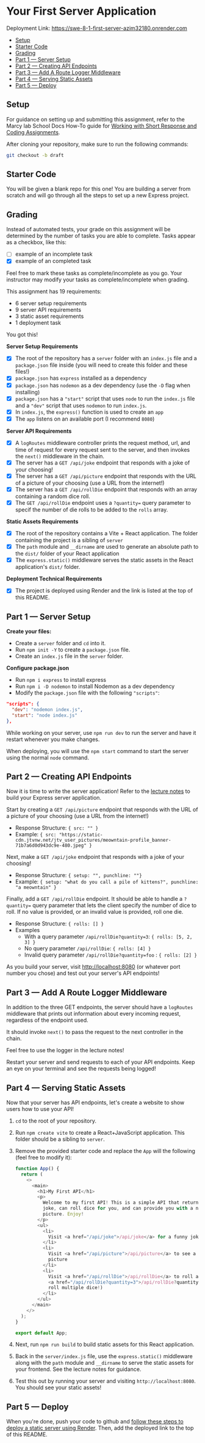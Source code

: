 # Your First Server Application

Deployment Link: https://swe-8-1-first-server-azim32180.onrender.com

- [Setup](#setup)
- [Starter Code](#starter-code)
- [Grading](#grading)
- [Part 1 — Server Setup](#part-1--server-setup)
- [Part 2 — Creating API Endpoints](#part-2--creating-api-endpoints)
- [Part 3 — Add A Route Logger Middleware](#part-3--add-a-route-logger-middleware)
- [Part 4 — Serving Static Assets](#part-4--serving-static-assets)
- [Part 5 — Deploy](#part-5--deploy)

## Setup

For guidance on setting up and submitting this assignment, refer to the Marcy lab School Docs How-To guide for [Working with Short Response and Coding Assignments](https://marcylabschool.gitbook.io/marcy-lab-school-docs/fullstack-curriculum/how-tos/working-with-assignments#how-to-work-on-assignments).

After cloning your repository, make sure to run the following commands:

```sh
git checkout -b draft
```

## Starter Code

You will be given a blank repo for this one! You are building a server from scratch and will go through all the steps to set up a new Express project.

## Grading

Instead of automated tests, your grade on this assignment will be determined by the number of tasks you are able to complete. Tasks appear as a checkbox, like this:

- [ ] example of an incomplete task
- [x] example of an completed task

Feel free to mark these tasks as complete/incomplete as you go. Your instructor may modify your tasks as complete/incomplete when grading.

This assignment has 19 requirements:

- 6 server setup requirements
- 9 server API requirements
- 3 static asset requirements
- 1 deployment task

You got this!

**Server Setup Requirements**

- [x] The root of the repository has a `server` folder with an `index.js` file and a `package.json` file inside (you will need to create this folder and these files!)
- [x] `package.json` has `express` installed as a dependency
- [x] `package.json` has `nodemon` as a dev dependency (use the `-D` flag when installing)
- [x] `package.json` has a `"start"` script that uses `node` to run the `index.js` file and a `"dev"` script that uses `nodemon` to run `index.js`.
- [x] In `index.js`, the `express()` function is used to create an `app`
- [x] The `app` listens on an available port (I recommend `8080`)

**Server API Requirements**

- [x] A `logRoutes` middleware controller prints the request method, url, and time of request for every request sent to the server, and then invokes the `next()` middleware in the chain.
- [x] The server has a `GET /api/joke` endpoint that responds with a joke of your choosing!
- [x] The server has a `GET /api/picture` endpoint that responds with the URL of a picture of your choosing (use a URL from the internet!)
- [x] The server has a `GET /api/rollDie` endpoint that responds with an array containing a random dice roll.
- [x] The `GET /api/rollDie` endpoint uses a `?quantity=` query parameter to specif the number of die rolls to be added to the `rolls` array.

**Static Assets Requirements**

- [x] The root of the repository contains a Vite + React application. The folder containing the project is a sibling of `server`
- [x] The `path` module and `__dirname` are used to generate an absolute path to the `dist/` folder of your React application
- [x] The `express.static()` middleware serves the static assets in the React application's `dist/` folder.

**Deployment Technical Requirements**

- [x] The project is deployed using Render and the link is listed at the top of this README.

## Part 1 — Server Setup

**Create your files:**

- Create a `server` folder and `cd` into it.
- Run `npm init -Y` to create a `package.json` file.
- Create an `index.js` file in the `server` folder.

**Configure package.json**

- Run `npm i express` to install express
- Run `npm i -D nodemon` to install Nodemon as a dev dependency
- Modify the `package.json` file with the following `"scripts"`:

```json
"scripts": {
  "dev": "nodemon index.js",
  "start": "node index.js"
},
```

While working on your server, use `npm run dev` to run the server and have it restart whenever you make changes.

When deploying, you will use the `npm start` command to start the server using the normal `node` command.

## Part 2 — Creating API Endpoints

Now it is time to write the server application! Refer to the [lecture notes](https://marcylabschool.gitbook.io/marcy-lab-school-docs/mod-8-backend/1-intro-to-express) to build your Express server application.

Start by creating a `GET /api/picture` endpoint that responds with the URL of a picture of your choosing (use a URL from the internet!)

- Response Structure: `{ src: "" }`
- Example: `{ src: "https://static-cdn.jtvnw.net/jtv_user_pictures/meowntain-profile_banner-71b7a6d0d943dc9e-480.jpeg" }`

Next, make a `GET /api/joke` endpoint that responds with a joke of your choosing!

- Response Structure: `{ setup: "", punchline: ""}`
- Example: `{ setup: "what do you call a pile of kittens?", punchline: "a meowntain" }`

Finally, add a `GET /api/rollDie` endpoint. It should be able to handle a `?quantity=` query parameter that lets the client specify the number of dice to roll. If no value is provided, or an invalid value is provided, roll one die.

- Response Structure: `{ rolls: [] }`
- Examples
  - With a query parameter `/api/rollDie?quantity=3`: `{ rolls: [5, 2, 3] }`
  - No query parameter `/api/rollDie`: `{ rolls: [4] }`
  - Invalid query parameter `/api/rollDie?quantity=foo` : `{ rolls: [2] }`

As you build your server, visit [http://localhost:8080](http://localhost:8080) (or whatever port number you chose) and test out your server's API endpoints!

## Part 3 — Add A Route Logger Middleware

In addition to the three GET endpoints, the server should have a `logRoutes` middleware that prints out information about every incoming request, regardless of the endpoint used.

It should invoke `next()` to pass the request to the next controller in the chain.

Feel free to use the logger in the lecture notes!

Restart your server and send requests to each of your API endpoints. Keep an eye on your terminal and see the requests being logged!

## Part 4 — Serving Static Assets

Now that your server has API endpoints, let's create a website to show users how to use your API!

1. `cd` to the root of your repository.
2. Run `npm create vite` to create a React+JavaScript application. This folder should be a sibling to `server`.
3. Remove the provided starter code and replace the `App` will the following (feel free to modify it):

   ```js
   function App() {
     return (
       <>
         <main>
           <h1>My First API</h1>
           <p>
             Welcome to my first API! This is a simple API that returns a random
             joke, can roll dice for you, and can provide you with a nice
             picture. Enjoy!
           </p>
           <ul>
             <li>
               Visit <a href="/api/joke">/api/joke</a> for a funny joke
             </li>
             <li>
               Visit <a href="/api/picture">/api/picture</a> to see a nice
               picture
             </li>
             <li>
               Visit <a href="/api/rollDie">/api/rollDie</a> to roll a die. (Try{" "}
               <a href="/api/rollDie?quantity=3">/api/rollDie?quantity=3</a> to
               roll multiple dice!)
             </li>
           </ul>
         </main>
       </>
     );
   }

   export default App;
   ```

4. Next, run `npm run build` to build static assets for this React application.

5. Back in the `server/index.js` file, use the `express.static()` middleware along with the `path` module and `__dirname` to serve the static assets for your frontend. See the lecture notes for guidance.

6. Test this out by running your server and visiting `http://localhost:8080`. You should see your static assets!

## Part 5 — Deploy

When you're done, push your code to github and [follow these steps to deploy a static server using Render](https://marcylabschool.gitbook.io/marcy-lab-school-docs/how-tos/deploying-using-render#deploy-a-static-server-with-vite). Then, add the deployed link to the top of this README.
